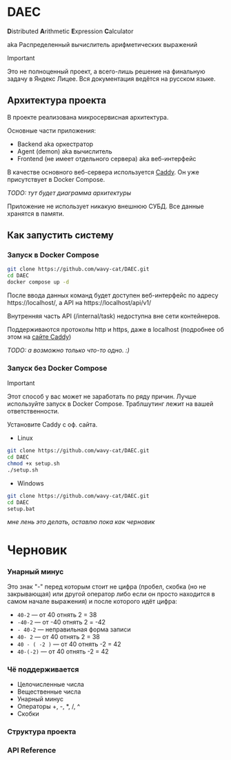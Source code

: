 # DAEC

**D**istributed **A**rithmetic **E**xpression **C**alculator

aka Распределенный вычислитель арифметических выражений

> [!IMPORTANT]
> Это не полноценный проект, а всего-лишь решение на финальную задачу в Яндекс Лицее.
> Вся документация ведётся на русском языке.

## Архитектура проекта

В проекте реализована микросервисная архитектура.

Основные части приложения:

* Backend aka оркестратор
* Agent (demon) aka вычислитель
* Frontend (не имеет отдельного сервера) aka веб-интерфейс

В качестве основного веб-сервера используется [Caddy](https://caddyserver.com/).
Он уже присутствует в Docker Compose.

*TODO: тут будет диаграмма архитектуры*

Приложение не использует никакую внешнюю СУБД. Все данные хранятся в памяти.

## Как запустить систему

### Запуск в Docker Compose

```bash
git clone https://github.com/wavy-cat/DAEC.git
cd DAEC
docker compose up -d
```

После ввода данных команд будет доступен веб-интерфейс по адресу https://localhost/, а API на https://localhost/api/v1/

Внутренняя часть API (/internal/task) недоступна вне сети контейнеров.

Поддерживаются протоколы http и https, даже в localhost (подробнее об этом на [сайте Caddy](https://caddyserver.com/))

*TODO: а возможно только что-то одно. :)*

### Запуск без Docker Compose

> [!IMPORTANT]
> Этот способ у вас может не заработать по ряду причин. Лучше используйте запуск в Docker Compose.
> Траблшутинг лежит на вашей ответственности.

Установите Caddy с оф. сайта.

* Linux

```bash
git clone https://github.com/wavy-cat/DAEC.git
cd DAEC
chmod +x setup.sh
./setup.sh
```

* Windows

```bash
git clone https://github.com/wavy-cat/DAEC.git
cd DAEC
setup.bat
```

*мне лень это делать, оставлю пока как черновик*

# Черновик

### Унарный минус

Это знак "-" перед которым стоит не цифра (пробел, скобка (но не закрывающая) или другой оператор 
либо если он просто находится в самом начале выражения) и после которого идёт цифра:

* `40-2` — от 40 отнять 2 = 38
* `-40-2` — от -40 отнять 2 = -42
* `- 40-2` — неправильная форма записи
* `40- 2` — от 40 отнять 2 = 38
* `40 - ( -2 )` — от 40 отнять -2 = 42
* `40-(-2)` — от 40 отнять -2 = 42

### Чё поддерживается

* Целочисленные числа
* Вещественные числа
* Унарный минус
* Операторы +, -, *, /, ^
* Скобки

### Структура проекта

### API Reference
